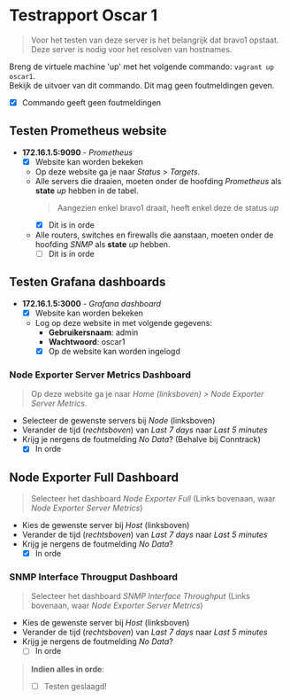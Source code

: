 # Testrapport Oscar 1

> Voor het testen van deze server is het belangrijk dat bravo1 opstaat. Deze server is nodig voor het resolven van hostnames.

Breng de virtuele machine 'up' met het volgende commando: `vagrant up oscar1`.  
Bekijk de uitvoer van dit commando. Dit mag geen foutmeldingen geven.

- [x] Commando geeft geen foutmeldingen

## Testen Prometheus website

- **172.16.1.5:9090** -  *Prometheus*
  - [x] Website kan worden bekeken
  - Op deze website ga je naar *Status > Targets*.
  - Alle servers die draaien, moeten onder de hoofding *Prometheus* als **state** *up* hebben in de tabel.
    > Aangezien enkel bravo1 draait, heeft enkel deze de status *up*
    - [x] Dit is in orde
  - Alle routers, switches en firewalls die aanstaan, moeten onder de hoofding *SNMP* als **state** *up* hebben.
    - [ ] Dit is in orde

## Testen Grafana dashboards

- **172.16.1.5:3000** - *Grafana dashboard*
  - [x] Website kan worden bekeken
  - Log op deze website in met volgende gegevens:
    - **Gebruikersnaam**: admin
    - **Wachtwoord**: oscar1
    - [x] Op de website kan worden ingelogd

### Node Exporter Server Metrics Dashboard

> Op deze website ga je naar *Home (linksboven) > Node Exporter Server Metrics*.

- Selecteer de gewenste servers bij *Node* (linksboven)
- Verander de tijd (*rechtsboven*) van *Last 7 days* naar *Last 5 minutes*
- Krijg je nergens de foutmelding *No Data*? (Behalve bij Conntrack)
  - [x] In orde

## Node Exporter Full Dashboard

> Selecteer het dashboard *Node Exporter Full* (Links bovenaan, waar *Node Exporter Server Metrics*)

- Kies de gewenste server bij *Host* (linksboven)
- Verander de tijd (*rechtsboven*) van *Last 7 days* naar *Last 5 minutes*
- Krijg je nergens de foutmelding *No Data*?
  - [x] In orde

### SNMP Interface Througput Dashboard

> Selecteer het dashboard *SNMP Interface Throughput* (Links bovenaan, waar *Node Exporter Server Metrics*)

- Kies de gewenste server bij *Host* (linksboven)
- Verander de tijd (*rechtsboven*) van *Last 7 days* naar *Last 5 minutes*
- Krijg je nergens de foutmelding *No Data*?
  - [ ] In orde

> **Indien alles in orde**:
> - [ ] Testen geslaagd!
